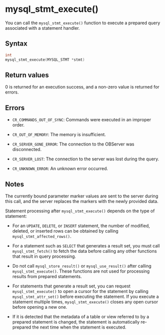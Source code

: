 mysql_stmt_execute() 
=========================================

You can call the `mysql_stmt_execute()` function to execute a prepared query associated with a statement handler. 

Syntax 
---------------------------

```c
int
mysql_stmt_execute(MYSQL_STMT *stmt)
```



Return values 
----------------------------------

0 is returned for an execution success, and a non-zero value is returned for errors.

Errors 
---------------------------

* `CR_COMMANDS_OUT_OF_SYNC`: Commands were executed in an improper order.

  

* `CR_OUT_OF_MEMORY`: The memory is insufficient.

  

* `CR_SERVER_GONE_ERROR`: The connection to the OBServer was disconnected.

  

* `CR_SERVER_LOST`: The connection to the server was lost during the query.

  

* `CR_UNKNOWN_ERROR`: An unknown error occurred.

  




Notes 
--------------------------

The currently bound parameter marker values are sent to the server during this call, and the server replaces the markers with the newly provided data. 

Statement processing after `mysql_stmt_execute()` depends on the type of statement:

* For an `UPDATE`, `DELETE`, or `INSERT` statement, the number of modified, deleted, or inserted rows can be obtained by calling `mysql_stmt_affected_rows()`.

  

* For a statement such as `SELECT` that generates a result set, you must call `mysql_stmt_fetch()` to fetch the data before calling any other functions that result in query processing.

  

* Do not call `mysql_store_result()` or `mysql_use_result()` after calling `mysql_stmt_execute()`. These functions are not used for processing results from prepared statements.

  

* For statements that generate a result set, you can request `mysql_stmt_execute()` to open a cursor for the statement by calling `mysql_stmt_attr_set()` before executing the statement. If you execute a statement multiple times, `mysql_stmt_execute()` closes any open cursor before opening a new one.

  

* If it is detected that the metadata of a table or view referred to by a prepared statement is changed, the statement is automatically re-prepared the next time when the statement is executed.

  



